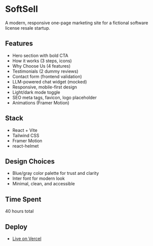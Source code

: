 # SoftSell

A modern, responsive one-page marketing site for a fictional software license resale startup.

## Features
- Hero section with bold CTA
- How it works (3 steps, icons)
- Why Choose Us (4 features)
- Testimonials (2 dummy reviews)
- Contact form (frontend validation)
- LLM-powered chat widget (mocked)
- Responsive, mobile-first design
- Light/dark mode toggle
- SEO meta tags, favicon, logo placeholder
- Animations (Framer Motion)

## Stack
- React + Vite
- Tailwind CSS
- Framer Motion
- react-helmet

## Design Choices
- Blue/gray color palette for trust and clarity
- Inter font for modern look
- Minimal, clean, and accessible

## Time Spent
40 hours total

## Deploy
- [Live on Vercel](https://softsell.vercel.app)
